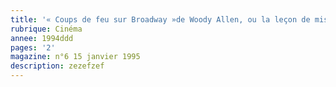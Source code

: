 ```yaml
---
title: '« Coups de feu sur Broadway »de Woody Allen, ou la leçon de mise en scène'
rubrique: Cinéma
annee: 1994ddd
pages: '2'
magazine: n°6 15 janvier 1995
description: zezefzef
---
```


